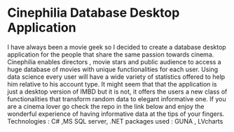 # Cinephilia Database Desktop Application
 I have always been a movie geek so I decided to create a database desktop application for the people that share the same passion towards cinema. Cinephilia enables directors , movie stars and public audience to access a huge database of movies with unique functionalities for each user. Using data science every user will have a wide variety of statistics offered to help him relative to his account type. It might seem that that the application is just a desktop version of IMBD but it is not, it offers the users a new class of functionalities that transform random data to elegant informative one. If you are a cinema lover go check the repo in the link below and enjoy the wonderful experience of having informative data at the tips of your fingers. Technologies : C# ,MS SQL server, .NET packages used : GUNA , LVcharts
